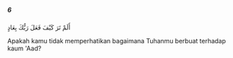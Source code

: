 ##### 6

<span class="ayah">أَلَمْ تَرَ كَيْفَ فَعَلَ رَبُّكَ بِعَادٍ</span>

<span class="ayah_translation">Apakah kamu tidak memperhatikan bagaimana Tuhanmu berbuat terhadap kaum 'Aad?</span>
